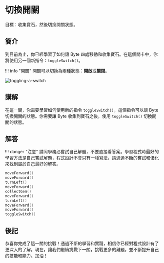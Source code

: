 # 切換開關

目標：收集寶石，然後切換開關狀態。

## 簡介

到目前為止，你已經學習了如何讓 Byte 四處移動和收集寶石。在這個關卡中，你將使用另一個新指令：`toggleSwitch()`。

<!-- prettier-ignore -->
!!! info "開關"
    開關可以切換為兩種狀態：**開啟**或**關閉**。

![toggling-a-switch](https://imagedelivery.net/cdkaXPuFls5qlrh3GM4hfA/c835f4ec-a3b2-4002-a77a-5584670da600/public)

## 講解

在這一關，你需要學習如何使用新的指令 `toggleSwitch()`，這個指令可以讓 Byte 切換開關的狀態。你需要讓 Byte 收集到寶石之後，使用 `toggleSwitch()` 切換開關的狀態。

## 解答

<!-- prettier-ignore -->
!!! danger "注意"
    請同學務必嘗試自己解題，不要直接看答案。學習程式時最好的學習方法是自己嘗試解題，程式設計不會只有一種寫法，請通過不斷的嘗試和優化來找到屬於自己最好的解答。

```swift linenums="1"
moveForward()
moveForward()
turnLeft()
moveForward()
collectGem()
moveForward()
turnLeft()
moveForward()
moveForward()
toggleSwitch()
```

## 後記

恭喜你完成了這一關的挑戰！通過不斷的學習和實踐，相信你已經對程式設計有了更深入的了解。現在，讓我們繼續挑戰下一關，挑戰更多的難題，並不斷提升自己的技能和能力。加油！
